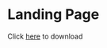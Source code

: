 # Landing Page
Click [here](https://github.com/TacoMaster04/ict-hub-project-2024/archive/refs/heads/master.zip) to download
